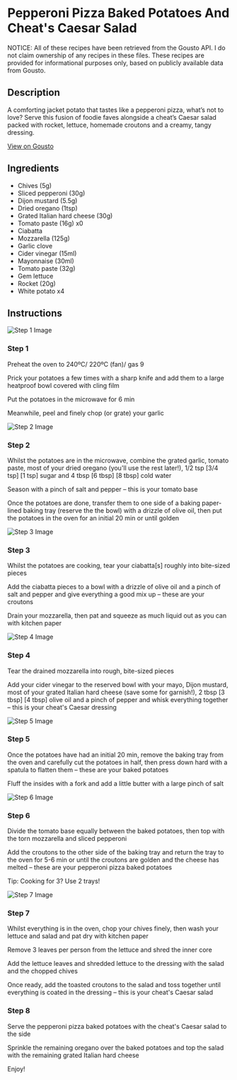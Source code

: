 # Pepperoni Pizza Baked Potatoes And Cheat's Caesar Salad

NOTICE: All of these recipes have been retrieved from the Gousto API. I do not claim ownership of any recipes in these files. These recipes are provided for informational purposes only, based on publicly available data from Gousto.

## Description

A comforting jacket potato that tastes like a pepperoni pizza, what’s not to love? Serve this fusion of foodie faves alongside a cheat’s Caesar salad packed with rocket, lettuce, homemade croutons and a creamy, tangy dressing.

[View on Gousto](https://www.gousto.co.uk/recipes/cookbook/pepperoni-pizza-baked-potatoes-and-cheats-caesar-salad)

## Ingredients

- Chives (5g)
- Sliced pepperoni (30g)
- Dijon mustard (5.5g)
- Dried oregano (1tsp)
- Grated Italian hard cheese (30g)
- Tomato paste (16g) x0
- Ciabatta
- Mozzarella (125g)
- Garlic clove
- Cider vinegar (15ml)
- Mayonnaise (30ml)
- Tomato paste (32g)
- Gem lettuce
- Rocket (20g)
- White potato x4

## Instructions

![Step 1 Image](https://production-media.gousto.co.uk/cms/recipe-step-image/Step-1-1651580965394-x200.jpg)

### Step 1

Preheat the oven to 240ºC/ 220ºC (fan)/ gas 9

Prick your potatoes a few times with a sharp knife and add them to a large heatproof bowl covered with cling film

Put the potatoes in the microwave for 6 min

Meanwhile, peel and finely chop (or grate) your garlic

![Step 2 Image](https://production-media.gousto.co.uk/cms/recipe-step-image/Step-2-1651580967117-x200.jpg)

### Step 2

Whilst the potatoes are in the microwave, combine the grated garlic, tomato paste, most of your dried oregano (you'll use the rest later!), 1/2 tsp <span class="text-purple">[3/4 tsp] </span><span class="text-danger">[1 tsp]</span> sugar and 4 tbsp <span class="text-purple">[6 tbsp] </span><span class="text-danger">[8 tbsp] </span>cold water

Season with a pinch of salt and pepper – this is your tomato base

Once the potatoes are done, transfer them to one side of a baking paper-lined baking tray (reserve the the bowl) with a drizzle of olive oil, then put the potatoes in the oven for an initial 20 min or until golden

![Step 3 Image](https://production-media.gousto.co.uk/cms/recipe-step-image/Step-3-1651580971342-x200.jpg)

### Step 3

Whilst the potatoes are cooking, tear your ciabatta[s] roughly into bite-sized pieces

Add the ciabatta pieces to a bowl with a drizzle of olive oil and a pinch of salt and pepper and give everything a good mix up – these are your croutons

Drain your mozzarella, then pat and squeeze as much liquid out as you can with kitchen paper

![Step 4 Image](https://production-media.gousto.co.uk/cms/recipe-step-image/Torn-mozarella-on-board-1723548666861-x200.jpg)

### Step 4

Tear the drained mozzarella into rough, bite-sized pieces

Add your cider vinegar to the reserved bowl with your mayo, Dijon mustard, most of your grated Italian hard cheese (save some for garnish!), 2 tbsp <span class="text-purple">[3 tbsp] </span><span class="text-danger">[4 tbsp]</span> olive oil and a pinch of pepper and whisk everything together – this is your cheat's Caesar dressing

![Step 5 Image](https://production-media.gousto.co.uk/cms/recipe-step-image/Step-5-1651581021128-x200.jpg)

### Step 5

Once the potatoes have had an initial 20 min, remove the baking tray from the oven and carefully cut the potatoes in half, then press down hard with a spatula to flatten them – these are your baked potatoes

Fluff the insides with a fork and add a little butter with a large pinch of salt

![Step 6 Image](https://production-media.gousto.co.uk/cms/recipe-step-image/Step-6-1651581061453-x200.jpg)

### Step 6

Divide the tomato base equally between the baked potatoes, then top with the torn mozzarella and sliced pepperoni

Add the croutons to the other side of the baking tray and return the tray to the oven for 5-6 min or until the croutons are golden and the cheese has melted – these are your pepperoni pizza baked potatoes

Tip: Cooking for 3? Use 2 trays!

![Step 7 Image](https://production-media.gousto.co.uk/cms/recipe-step-image/Step-7-1651581086097-x200.jpg)

### Step 7

Whilst everything is in the oven, chop your chives finely, then wash your lettuce and salad and pat dry with kitchen paper

Remove 3 leaves per person from the lettuce and shred the inner core

Add the lettuce leaves and shredded lettuce to the dressing with the salad and the chopped chives

Once ready, add the toasted croutons to the salad and toss together until everything is coated in the dressing – this is your cheat's Caesar salad

### Step 8

Serve the pepperoni pizza baked potatoes with the cheat's Caesar salad to the side

Sprinkle the remaining oregano over the baked potatoes and top the salad with the remaining grated Italian hard cheese

Enjoy!

